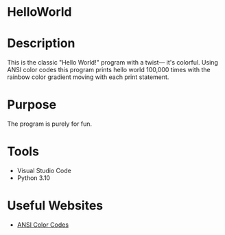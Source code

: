 # HelloWorld

# Description
This is the classic "Hello World!" program with a twist— it's colorful. Using ANSI color codes this program prints hello world 100,000 times with the rainbow color gradient moving with each print statement.

# Purpose
The program is purely for fun.

# Tools
* Visual Studio Code
* Python 3.10

# Useful Websites
* [ANSI Color Codes](https://gist.github.com/rene-d/9e584a7dd2935d0f461904b9f2950007)
